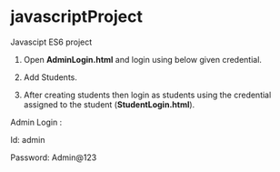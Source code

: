 # javascriptProject
Javascipt ES6 project

1) Open **AdminLogin.html** and login using below given credential.

2) Add Students.

3) After creating students then login as students using the credential assigned to the student (**StudentLogin.html**).


Admin Login :

Id: admin

Password: Admin@123
